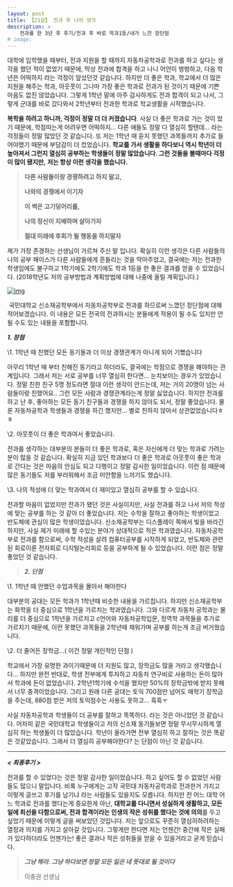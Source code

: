 ```yaml
---
layout: post
title: 【21살】 전과 후 나의 생각
description: >
    전과를 한 3년 후 후기/전과 후 바로 학과1등/내가 느낀 장단점
# image: 
---
```

   대학에 입학했을 때부터, 전과 지원을 할 때까지 자동차공학과로 전과를 하고 싶다는 생각을 했던 적이 없었기 때문에, 막상 전과에 합격을 하고 나니 어안이 벙벙하고, 다음 학년은 어떡하지 라는 걱정이 앞섰던것 같습니다. 하지만 더 좋은 학과, 학교에서 더 많은 지원을 해주는 학과, 아웃풋이 그나마 가장 좋은 학과로 전과가 된 것이기 때문에 기쁜 마음도 없진 않았습니다. 그렇게 1학년 말에 아주 감사하게도 전과 합격이 되고 나서, 그렇게 군대를 바로 갔다와서 2학년부터 전과한 학과로 학교생활을 시작했습니다. 



  **복학을 하려고 하니까, 걱정이 정말 더 더 커졌습니다**. 사실 더 좋은 학과로 가는 것이 었기 때문에, 학점따는게 어려우면 어떡하지... 다른 애들도 정말 다 열심히 할텐데... 라는 걱정들이 정말 많았던 것 같습니다. 또 저는 1학년 때 듣지 못했던 과목들까지 추가로 들어야했기 때문에 부담감이 더 컸었습니다. **학교를 가서 생활을 하다보니 역시 학년이 더 높아져서 그런지 열심히 공부하는 학생들이 정말 많았습니다. 그런 것들을 볼때마다 걱정이 많이 됐지만,** **저는 항상 이런 생각을 했습니다.** 





> **다른 사람들이랑 경쟁하려고 하지 말고,**
>
> **나와의 경쟁에서 이기자** 
>
> **이 썩은 고기덩어리를,** 
>
> **나의 정신이 지배하며 살아가자**
>
> **절대 미래에 후회가 될 행동을 하지말자**



   제가 가장 존경하는 선생님이 가르쳐 주신 말 입니다. 확실히 이런 생각은 다른 사람들의 나의 공부 패이스가 다른 사람들에게 흔들리는 것을 막아주었고, 결국에는 저는 전과한 학생임에도 불구하고 1학기에도 2학기에도 학과 1등을 한 좋은 결과를 얻을 수 있었습니다. (2018학년도 저의 공부방법과 계획방법에 대해 나중에 올릴 계획입니다.)

[![img](https://storep-phinf.pstatic.net/bcosall_01/original_1.gif?type=pa50_50)](https://blog.naver.com/PostView.nhn?blogId=sb020518&logNo=221475898076&categoryNo=21&parentCategoryNo=0&viewDate=&currentPage=1&postListTopCurrentPage=1&from=postList&userTopListOpen=true&userTopListCount=5&userTopListManageOpen=false&userTopListCurrentPage=1#)

​    국민대학교 신소재공학부에서 자동차공학부로 전과를 하므로써 느꼈던 장단점에 대해 적어보겠습니다. 이 내용은 모든 전국의 전과하시는 분들에게 적용이 될 수도 있지만 안 될 수도 있는 내용을 포함합니다. 



***1. 장점***

\1. 1학년 때 친했던 모든 동기들과 더 이상 경쟁관계가 아니게 되어 기뻤습니다

아무리 1학년 때 부터 친해진 동기라고 하더라도, 결국에는 학점으로 경쟁을 해야하는 관계입니다. 그래서 저는 서로 공부를 너무 열심히 한다면... 눈치보이는 경우가 있었습니다. 정말 친한 친구 5명 정도라면 절대 이런 생각이 안드는데, 저는 거의 20명이 넘는 사람들이랑 친했어요.. 그런 모든 사람과 경쟁관계라는게 정말 싫었습니다. 하지만 전과를 하고 난 후, 좋아하는 모든 동기 친구들과 경쟁을 하지 않아도 되서, 정말 좋았습니다. 물론 자동차공학과 학생들과 경쟁을 하긴 했지만... 별로 친하지 않아서 상관없었습니다ㅎㅎ



\2. 아웃풋이 더 좋은 학과여서 좋았습니다. 

전과를 생각하는 대부분의 분들이 더 좋은 학과로, 혹은 자신에게 더 맞는 학과로 가려는 분이 많을 것 같습니다. 확실히 지금 있던 학과보다 더 좋은 학과로 아웃풋이 좋은 학과로 간다는 것은 마음의 안심도 되고 다행이고 정말 감사한 일이었습니다. 이런 점 때문에 많은 동기들도 저를 부러워해서 조금 미안함을 느끼기도 했습니다.



\3.  나의 적성에 더 맞는 학과여서 더 재미있고 열심히 공부를 할 수 있습니다. 

전과할 마음이 없었지만 전과가 됐던 것은 사실이지만, 사실 전과를 하고 나서 저의 적성에 맞는 공부를 하는 것 같아 더 좋았습니다. 저는 수학을 잘하고 좋아하는 학생이었고 반도체에 관심이 많은 학생이었습니다. 신소재공학부는 디스플레이 쪽에서 빛을 바라긴 하지만, 사실 제가 미래에 할 수있는 분야가 상대적으로 적은 학과였습니다. 자동차공학부로 전과를 함으로써, 수학 적성을 살려 컴퓨터공부를 시작하게 되었고, 반도체와 관련된 회로이론 전자회로 디지털논리회로 등을 공부하게 될 수 있었습니다. 이런 점은 정말 좋았던 것 같습니다.

> ***2. 단점***

\1. 1학년 때 안했던 수업과목을 몰아서 해야한다

대부분의 공대는 모든 학과가 1학년때 비슷한 내용을 가르칩니다. 하지만 신소재공학부는 화학을 더 중심으로 1학년을 가르치는 학과였습니다. 그와 다르게 자동차 공학과는 물리를 더 중심으로 1학년을 가르치고 c언어와 자동차공학입문, 정역학 과목들을 추가로 가르치기 때문에, 이런 못했던 과목들을 2학년때 채워가며 공부를 하는게 조금 버거웠습니다. 



\2. 더 줄어든 장학금...( 이건 정말 개인적인 단점 )

학교에서 가장 유명한 과이기때문에 더 지원도 많고, 장학금도 많을 거라고 생각했습니다... 하지만 완전 반대로, 학생 전부에게 투자하고 자동차 연구비로 사용하는 돈이 많아서 학과에 돈이 없었습니다. 2학년1학기에 수석을 했지만 50%의 장학금밖에 받지 못해서 너무 충격이었습니다. 그리고 원래 다른 공대는 토익 700점만 넘어도 매학기 장학금을 주는데, 880점 받은 저의 토익점수는 사용도 못하고... 흑흑ㅜ



사실 자동차공학과 학생들이 더 공부를 잘하고 똑똑하다. 라는 것은 아니었던 것 같습니다. 어차피 같은 국민대학교 학생들이고 저의 신소재 동기들보면 정말 무시무시하게 열심히 하는 학생들이 더 많았습니다. 학년이 올라가면 전부 열심히 하고 잘하는 것은 똑같은 것같았습니다. 그래서 더 열심히 공부해야한다? 는 단점이 아닌 것 같습니다.

******

***< 최종후기 >***

 전과를 할 수 있었다는 것은 정말 감사한 일이었습니다. 하고 싶어도 할 수 없었던 사람들도 많으니 말입니다. 비록 누구에게는 고작 국민대 자동차공학과로 전과한거 가지고 이렇게 글쓰고 후기를 남기냐 라는 사람들도 있을지도 모릅니다. 하지만 전 어느 대학 어느 학과로 전과를 했다는게 중요한게 아닌, **대학교를 다니면서 성실하게 생활하고,  모든 일에 최선을 다함으로써, 전과 합격이라는 인생의 작은 성취를 했다는 것에 의의**를 두고 싶었기 때문에 이렇게 글을 써보았던 것입니다. 저는 앞으로도 꾸준히  열심히하려하는 열정과 의지를 가지고 살아갈 것입니다. 그렇게만 한다면 저는 언젠간! 중간에 작은 실패가 있다하더라도 언젠가는! 좋은 결과나 작은 성취들을 얻을 수 있을거라고 굳게 믿습니다. 



> ***그냥 해라. 그냥 하다보면 정말 모든 일은 네 뜻대로 될 것이다*** 
>
>  이충권 선생님